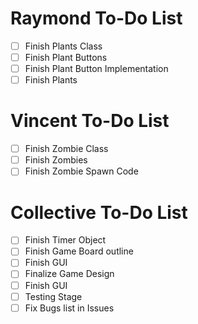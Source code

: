 # Raymond To-Do List
- [ ] Finish Plants Class
- [ ] Finish Plant Buttons
- [ ] Finish Plant Button Implementation
- [ ] Finish Plants

# Vincent To-Do List
- [ ] Finish Zombie Class
- [ ] Finish Zombies
- [ ] Finish Zombie Spawn Code

# Collective To-Do List
- [ ] Finish Timer Object
- [ ] Finish Game Board outline
- [ ] Finish GUI
- [ ] Finalize Game Design 
- [ ] Finish GUI
- [ ] Testing Stage
- [ ] Fix Bugs list in Issues

